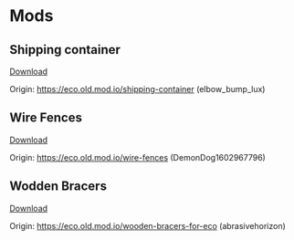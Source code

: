 # Mods

## Shipping container
[Download](Release/ShippingContainer/)

Origin:
https://eco.old.mod.io/shipping-container (elbow_bump_lux)

## Wire Fences
[Download](Release/WireFences/)

Origin:
https://eco.old.mod.io/wire-fences (DemonDog1602967796)

## Wodden Bracers
[Download](Release/WoddenBracers/)

Origin:
https://eco.old.mod.io/wooden-bracers-for-eco (abrasivehorizon)